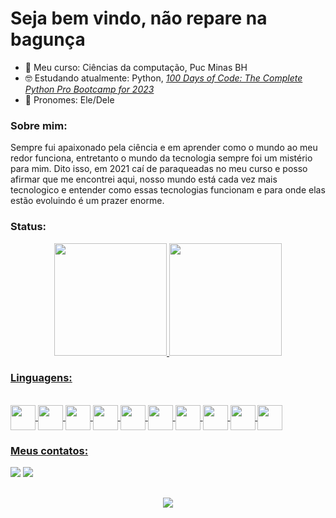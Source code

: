 # Seja bem vindo, não repare na bagunça

- 🏫 Meu curso: Ciências da computação, Puc Minas BH
- 🤓 Estudando atualmente: Python, [_100 Days of Code: The Complete Python Pro Bootcamp for 2023_](https://www.udemy.com/share/103J8C3@GleNMfn46VGFxqadL_3oVldsOik_cWXjOHqObXThcCDE4O3UdWAndKSkB4Yfe4Cglw==/)
- 👨 Pronomes: Ele/Dele
### Sobre mim:
Sempre fui apaixonado pela ciência e em aprender como o mundo ao meu redor funciona, entretanto o mundo da tecnologia sempre foi um mistério para mim. Dito isso, em 2021 caí de paraqueadas no meu curso e posso afirmar que me encontrei aqui, nosso mundo está cada vez mais tecnologico e entender como essas tecnologias funcionam e para onde elas estão evoluindo é um prazer enorme.
### Status:
<div align="center">
  <a href="https://github.com/TigoNunes" target="_blank">
  <img height = "180" src ="https://github-readme-stats.vercel.app/api?username=TigoNunes&show_icons=true&theme=radical&include_all_comits=true&rank_icon=github"/>
  <img height = "180" src ="https://github-readme-stats.vercel.app/api/top-langs/?username=TigoNunes&layout=donut&langs_count=5&theme=radical&hide=Html"/>
</div>
    
### Linguagens:    
<div style="display: inline_block"><br>
  <img align="center" height="40" widith="40" src="https://cdn.jsdelivr.net/gh/devicons/devicon/icons/c/c-original.svg" /> 
  <img align="center" height="40" widith="40" src="https://cdn.jsdelivr.net/gh/devicons/devicon/icons/cplusplus/cplusplus-original.svg" />
  <img align="center" height="40" widith="40" src="https://cdn.jsdelivr.net/gh/devicons/devicon/icons/html5/html5-original.svg" />
  <img align="center" height="40" widith="40" src="https://cdn.jsdelivr.net/gh/devicons/devicon/icons/css3/css3-original.svg" /> 
  <img align="center" height="40" widith="40" src="https://cdn.jsdelivr.net/gh/devicons/devicon/icons/javascript/javascript-original.svg" />
  <img align="center" height="40" widith="40" src="https://cdn.jsdelivr.net/gh/devicons/devicon/icons/java/java-original.svg" />
  <img align="center" height="40" widith="40" src="https://cdn.jsdelivr.net/gh/devicons/devicon/icons/mysql/mysql-original.svg" />  
  <img align="center" height="40" widith="40" src="https://cdn.jsdelivr.net/gh/devicons/devicon/icons/python/python-original.svg" />
  <img align="center" height="40" widith="40" src="https://cdn.jsdelivr.net/gh/devicons/devicon@latest/icons/amazonwebservices/amazonwebservices-plain-wordmark.svg" />
  <img align="center" height="40" widith="40" src="https://cdn.jsdelivr.net/gh/devicons/devicon@latest/icons/terraform/terraform-original.svg" />
</div>

### Meus contatos:
<div> 
  <a href = "mailto:tiagonunesdecerqueira.pro@gmail.com"><img src="https://img.shields.io/badge/-Gmail-%23333?style=for-the-badge&logo=gmail&logoColor=white" target="_blank"></a>
  <a href="https://www.linkedin.com/in/tiago-nunes-0a2b1a208/" target="_blank"><img src="https://img.shields.io/badge/LinkedIn-0077B5?style=for-the-badge&logo=linkedin&logoColor=white" target="_blank"></a>   
</div>

##
<div align="center">
  <img src="https://media.tenor.com/LRryXQAHFVkAAAAC/one-piece.gif">
</div>

